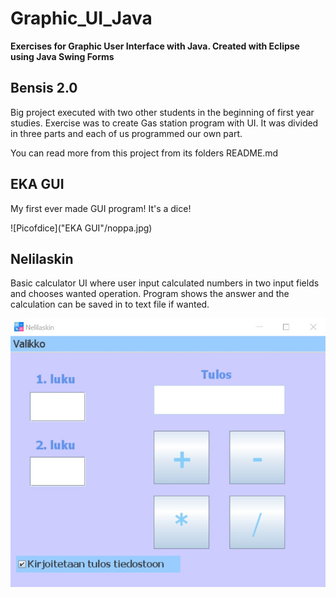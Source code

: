 # Graphic_UI_Java
**Exercises for Graphic User Interface with Java. Created with Eclipse using Java Swing Forms**

## Bensis 2.0

Big project executed with two other students in the beginning of first year studies. Exercise was to create Gas station program with UI. It was divided in three parts and each of us programmed our own part. 

You can read more from this project from its folders README.md

## EKA GUI

My first ever made GUI program! It's a dice!

![Picofdice]("EKA GUI"/noppa.jpg)


## Nelilaskin

Basic calculator UI where user input calculated numbers in two input fields and chooses wanted operation. Program shows the answer and the calculation can be saved in to text file if wanted.

![Picture of calculator](Nelilaskin/calculator.jpg)

